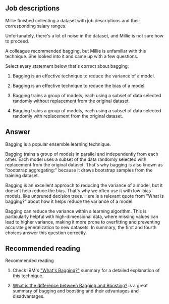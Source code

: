 ## Job descriptions

Millie finished collecting a dataset with job descriptions and their corresponding salary ranges.

Unfortunately, there's a lot of noise in the dataset, and Millie is not sure how to proceed.

A colleague recommended bagging, but Millie is unfamiliar with this technique. She looked into it and came up with a few questions.

Select every statement below that's correct about bagging:

1. Bagging is an effective technique to reduce the variance of a model.

2. Bagging is an effective technique to reduce the bias of a model.

3. Bagging trains a group of models, each using a subset of data selected randomly without replacement from the original dataset.

4. Bagging trains a group of models, each using a subset of data selected randomly with replacement from the original dataset.

## Answer

Bagging is a popular ensemble learning technique.

Bagging trains a group of models in parallel and independently from each other. Each model uses a subset of the data randomly selected with replacement from the original dataset. That's why bagging is also known as "bootstrap aggregating:" because it draws bootstrap samples from the training dataset.

Bagging is an excellent approach to reducing the variance of a model, but it doesn't help reduce the bias. That's why we often use it with low-bias models, like unpruned decision trees. Here is a relevant quote from "What is bagging?" about how it helps reduce the variance of a model:

Bagging can reduce the variance within a learning algorithm. This is particularly helpful with high-dimensional data, where missing values can lead to higher variance, making it more prone to overfitting and preventing accurate generalization to new datasets.
In summary, the first and fourth choices answer this question correctly.


## Recommended reading

Recommended reading

1. Check IBM's ["What's Bagging?"](https://www.ibm.com/cloud/learn/bagging) summary for a detailed explanation of this technique.

2. [What is the difference between Bagging and Boosting?](https://quantdare.com/what-is-the-difference-between-bagging-and-boosting/) is a great summary of bagging and boosting and their advantages and disadvantages.